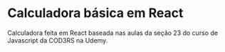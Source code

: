 # Calculadora básica em React

Calculadora feita em React baseada nas aulas da seção 23 do curso de Javascript da COD3RS na Udemy.
